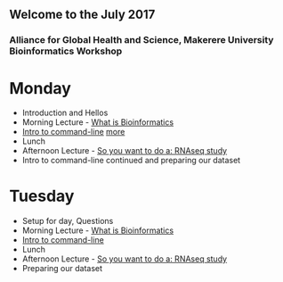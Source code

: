## Welcome to the July 2017 
### Alliance for Global Health and Science, Makerere University Bioinformatics Workshop

Monday
=======

* Introduction and Hellos
* Morning Lecture - [What is Bioinformatics](Lecture_Series/What_is_Bioinformatics.pdf)
* [Intro to command-line](Workshop/Monday/intro)
	[more](Workshop/commands_Command_Line.md)
* Lunch
* Afternoon Lecture - [So you want to do a: RNAseq study](Lecture_Series/RNAseq_Differential_Expression_Analysis.pdf)
* Intro to command-line continued and preparing our dataset

Tuesday
=======
* Setup for day, Questions
* Morning Lecture - [What is Bioinformatics](Lecture_Series/What_is_Bioinformatics.pdf)
* [Intro to command-line](monday/intro)
* Lunch
* Afternoon Lecture - [So you want to do a: RNAseq study](Lecture_Series/RNAseq_Differential_Expression_Analysis.pdf)
* Preparing our dataset
